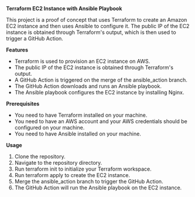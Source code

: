 **Terraform EC2 Instance with Ansible Playbook**

This project is a proof of concept that uses Terraform to create an Amazon EC2 instance and then uses Ansible to configure it. The public IP of the EC2 instance is obtained through Terraform's output, which is then used to trigger a GitHub Action.

**Features**

* Terraform is used to provision an EC2 instance on AWS.
* The public IP of the EC2 instance is obtained through Terraform's output.
* A GitHub Action is triggered on the merge of the ansible_action branch.
* The GitHub Action downloads and runs an Ansible playbook.
* The Ansible playbook configures the EC2 instance by installing Nginx.

**Prerequisites**

* You need to have Terraform installed on your machine.
* You need to have an AWS account and your AWS credentials should be configured on your machine.
* You need to have Ansible installed on your machine.

**Usage**

1. Clone the repository.
2. Navigate to the repository directory.
3. Run terraform init to initialize your Terraform workspace.
4. Run terraform apply to create the EC2 instance.
5. Merge the ansible_action branch to trigger the GitHub Action.
6. The GitHub Action will run the Ansible playbook on the EC2 instance.
